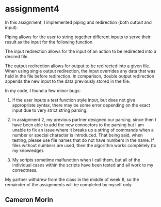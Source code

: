 # assignment4

In this assignment, I implemented piping and redirection (both output and input).

Piping allows for the user to string together different inputs to serve their result as
the input for the following function.

The input redirection allows for the input of an action to be redirected into a desired
file.

The output redirection allows for output to be redirected into a given file.
When using single output redirection, the input overrides any data that was 
held in the file before redirection. In comparison, double output redirection 
appends the new input to the data previously stored in the file.


In my code, I found a few minor bugs:

1) If the user inputs a test function style input, but does
   not give appropriate syntax, there may be some error 
   depending on the exact input due to very strict
   string parsing.

2) In assignment 2, my previous partner designed our parsing. 
   since then I have been able to add the new connectors to 
   the parsing but I am unable to fix an issue where it breaks
   up a string of commands when a number or special character
   is introduced. That being said, when testing, please use file
   names that do not have numbers in the name. If files without numbers
   are used, then the algorithm works completely (to my knowledge).

3) My scripts sometime malfunction when I call them, but
   all of the individual cases within the scripts have been
   tested and all work to my correctness.

My partner withdrew from the class in the middle of week 8, so the 
remainder of the assignments will be completed by myself only.

## Cameron Morin
